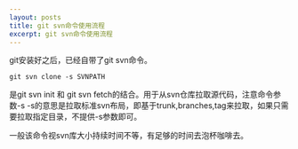 ```yaml
---
layout: posts
title: git svn命令使用流程
excerpt: git svn命令使用流程
---
```


git安装好之后，已经自带了git svn命令。
```
git svn clone -s SVNPATH 
```
是git svn init 和 git svn fetch的结合。用于从svn仓库拉取源代码，注意命令参数-s
-s的意思是拉取标准svn布局，即基于trunk,branches,tag来拉取，如果只需要拉取指定目录，不提供-s参数即可。

一般该命令视svn库大小持续时间不等，有足够的时间去泡杯咖啡去。